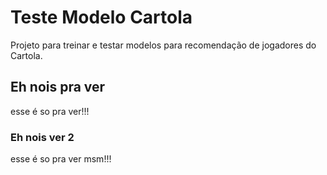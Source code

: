 # Teste Modelo Cartola

Projeto para treinar e testar modelos para recomendação de jogadores do Cartola.

## Eh nois pra ver

esse é so pra ver!!!

### Eh nois ver 2

esse é so pra ver msm!!!